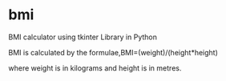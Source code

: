 # bmi
BMI calculator using tkinter Library in Python

BMI is calculated by the formulae,BMI=(weight)/(height*height)

where weight is in kilograms and height is in metres.
